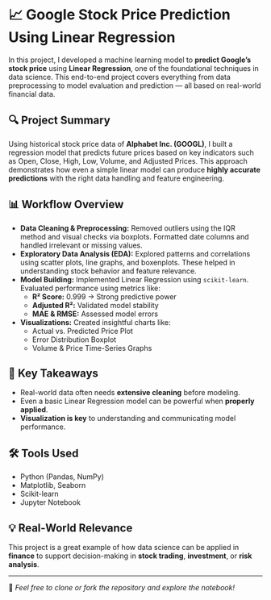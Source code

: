 # 📈 Google Stock Price Prediction Using Linear Regression

In this project, I developed a machine learning model to **predict Google’s stock price** using **Linear Regression**, one of the foundational techniques in data science. This end-to-end project covers everything from data preprocessing to model evaluation and prediction — all based on real-world financial data.

## 🔍 Project Summary
Using historical stock price data of **Alphabet Inc. (GOOGL)**, I built a regression model that predicts future prices based on key indicators such as Open, Close, High, Low, Volume, and Adjusted Prices. This approach demonstrates how even a simple linear model can produce **highly accurate predictions** with the right data handling and feature engineering.

## 📊 Workflow Overview
- **Data Cleaning & Preprocessing:** Removed outliers using the IQR method and visual checks via boxplots. Formatted date columns and handled irrelevant or missing values.
- **Exploratory Data Analysis (EDA):** Explored patterns and correlations using scatter plots, line graphs, and boxenplots. These helped in understanding stock behavior and feature relevance.
- **Model Building:** Implemented Linear Regression using `scikit-learn`. Evaluated performance using metrics like:
  - **R² Score:** 0.999 → Strong predictive power
  - **Adjusted R²:** Validated model stability
  - **MAE & RMSE:** Assessed model errors
- **Visualizations:** Created insightful charts like:
  - Actual vs. Predicted Price Plot
  - Error Distribution Boxplot
  - Volume & Price Time-Series Graphs

## 🧠 Key Takeaways
- Real-world data often needs **extensive cleaning** before modeling.
- Even a basic Linear Regression model can be powerful when **properly applied**.
- **Visualization is key** to understanding and communicating model performance.

## 🛠️ Tools Used
- Python (Pandas, NumPy)
- Matplotlib, Seaborn
- Scikit-learn
- Jupyter Notebook

## 💡 Real-World Relevance
This project is a great example of how data science can be applied in **finance** to support decision-making in **stock trading**, **investment**, or **risk analysis**.

---

📌 *Feel free to clone or fork the repository and explore the notebook!*
